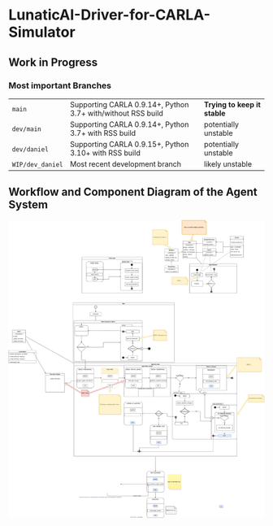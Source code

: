 # LunaticAI-Driver-for-CARLA-Simulator

## Work in Progress

### Most important Branches
| | | |
| -- | -- | -- |
|`main` | Supporting CARLA 0.9.14+, Python 3.7+ with/without RSS build | **Trying to keep it stable**|
|`dev/main` | Supporting CARLA 0.9.14+, Python 3.7+ with RSS build | potentially unstable |
|`dev/daniel`| Supporting CARLA 0.9.15+, Python 3.10+ with RSS build | potentially unstable |
|`WIP/dev_daniel` | Most recent development branch | likely unstable |

## Workflow and Component Diagram of the Agent System

!["Visualization of the agents components and its workflow"](./doc/AgentLifecycleDiagram.drawio.svg)
